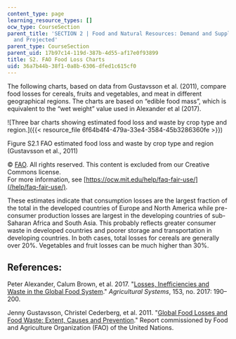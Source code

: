 ```yaml
---
content_type: page
learning_resource_types: []
ocw_type: CourseSection
parent_title: 'SECTION 2 | Food and Natural Resources: Demand and Supply, Current
  and Projected'
parent_type: CourseSection
parent_uid: 17b97c14-119d-387b-4d55-af17e0f93899
title: S2. FAO Food Loss Charts
uid: 36a7b44b-38f1-0a8b-6306-dfed1c615cf0
---
```


The following charts, based on data from Gustavsson et al. (2011), compare food losses for cereals, fruits and vegetables, and meat in different geographical regions. The charts are based on “edible food mass”, which is equivalent to the “wet weight” value used in Alexander et al (2017).

![Three bar charts showing estimated food loss and waste by crop type and region.]({{< resource_file 6f64b4f4-479a-33e4-3584-45b3286360fe >}})

Figure S2.1 FAO estimated food loss and waste by crop type and region (Gustavsson et al., 2011)

© [FAO](http://www.fao.org). All rights reserved. This content is excluded from our Creative Commons license.  
For more information, see [https://ocw.mit.edu/help/faq-fair-use/](/help/faq-fair-use/).

These estimates indicate that consumption losses are the largest fraction of the total in the developed countries of Europe and North America while pre-consumer production losses are largest in the developing countries of sub-Saharan Africa and South Asia. This probably reflects greater consumer waste in developed countries and poorer storage and transportation in developing countries. In both cases, total losses for cereals are generally over 20%. Vegetables and fruit losses can be much higher than 30%.

References:
-----------

Peter Alexander, Calum Brown, et al. 2017. "[Losses, Inefficiencies and Waste in the Global Food System](https://www.sciencedirect.com/science/article/pii/S0308521X16302384)." _Agricultural Systems_, 153, no. 2017: 190–200.

Jenny Gustavsson, Christel Cederberg, et al. 2011. "[Global Food Losses and Food Waste: Extent, Causes and Prevention](https://reliefweb.int/report/world/global-food-losses-and-food-waste-extent-causes-and-prevention)." Report commissioned by Food and Agriculture Organization (FAO) of the United Nations.